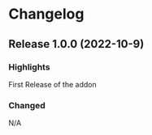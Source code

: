 # Changelog

## Release 1.0.0 (2022-10-9)

### Highlights
First Release of the addon

### Changed

N/A
